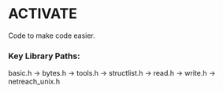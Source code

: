 # ACTIVATE
Code to make code easier.

### Key Library Paths:

  basic.h -> bytes.h -> tools.h -> structlist.h -> read.h -> write.h
                                                                               -> netreach_unix.h


